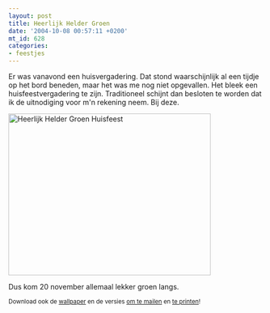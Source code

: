 ```yaml
---
layout: post
title: Heerlijk Helder Groen
date: '2004-10-08 00:57:11 +0200'
mt_id: 628
categories:
- feestjes
---
```

Er was vanavond een huisvergadering. Dat stond waarschijnlijk al een tijdje op het bord beneden, maar het was me nog niet opgevallen. Het bleek een huisfeestvergadering te zijn. Traditioneel schijnt dan besloten te worden dat ik de uitnodiging voor m'n rekening neem. Bij deze.

<a href="http://www.ibbu.nl/~breun/huisfeest/"><img src="{{ site.url }}/images/heerlijk_helder_groen.jpg" width="400" height="320" alt="Heerlijk Helder Groen Huisfeest" /></a>

Dus kom 20 november allemaal lekker groen langs.

<small>Download ook de <a href="http://www.ibbu.nl/~breun/huisfeest/heerlijk_helder_groen_wallpaper.jpg">wallpaper</a> en de versies <a href="http://www.ibbu.nl/~breun/huisfeest/heerlijk_helder_groen_flyer_mailversie.jpg">om te mailen</a> en <a href="http://www.ibbu.nl/~breun/huisfeest/heerlijk_helder_groen_flyer_printversie.jpg">te printen</a>!</small>
